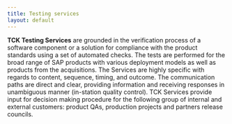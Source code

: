 ```yaml
---
title: Testing services
layout: default
---
```


**TCK Testing Services** are grounded in the verification process of a software component or a solution for compliance with the product standards using a set of automated checks. The tests are performed for the broad range of SAP products with various deployment models as well as products from the acquisitions. The Services are highly specific with regards to content, sequence, timing, and outcome. The communication paths are direct and clear, providing information and receiving responses in unambiguous manner (in-station quality control). TCK Services provide input for decision making procedure for the following group of internal and external customers: product QAs, production projects and partners release councils.